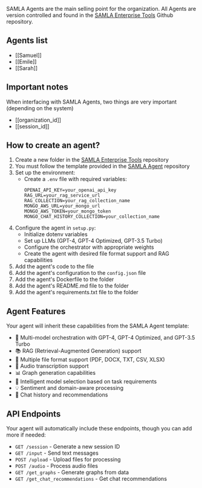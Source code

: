 SAMLA Agents are the main selling point for the organization. All Agents are version controlled and found in the [SAMLA Enterprise Tools](https://github.com/SAMLA-io/SAMLA-Enterprise-Tools.git) Github repository. 
## Agents list
- [[Samuel]]
- [[Emile]]
- [[Sarah]]

## Important notes
When interfacing with SAMLA Agents, two things are very important (depending on the system)
- [[organization_id]]
- [[session_id]]

## How to create an agent? 

1. Create a new folder in the [SAMLA Enterprise Tools](https://github.com/SAMLA-io/SAMLA-Enterprise-Tools.git) repository
2. You must follow the template provided in the [SAMLA Agent](https://github.com/SAMLA-io/SAMLA-Agent) repository
3. Set up the environment:
   - Create a `.env` file with required variables:
     ```
     OPENAI_API_KEY=your_openai_api_key
     RAG_URL=your_rag_service_url
     RAG_COLLECTION=your_rag_collection_name
     MONGO_AWS_URL=your_mongo_url
     MONGO_AWS_TOKEN=your_mongo_token
     MONGO_CHAT_HISTORY_COLLECTION=your_collection_name
     ```
4. Configure the agent in `setup.py`:
   - Initialize dotenv variables
   - Set up LLMs (GPT-4, GPT-4 Optimized, GPT-3.5 Turbo)
   - Configure the orchestrator with appropriate weights
   - Create the agent with desired file format support and RAG capabilities
5. Add the agent's code to the file
6. Add the agent's configuration to the `config.json` file
7. Add the agent's Dockerfile to the folder
8. Add the agent's README.md file to the folder
9. Add the agent's requirements.txt file to the folder

## Agent Features

Your agent will inherit these capabilities from the SAMLA Agent template:
- 🤖 Multi-model orchestration with GPT-4, GPT-4 Optimized, and GPT-3.5 Turbo
- 📚 RAG (Retrieval-Augmented Generation) support
- 📄 Multiple file format support (PDF, DOCX, TXT, CSV, XLSX)
- 🎤 Audio transcription support
- 📊 Graph generation capabilities
- 🔄 Intelligent model selection based on task requirements
- 💡 Sentiment and domain-aware processing
- 💬 Chat history and recommendations

## API Endpoints

Your agent will automatically include these endpoints, though you can add more if needed:
- `GET /session` - Generate a new session ID
- `GET /input` - Send text messages
- `POST /upload` - Upload files for processing
- `POST /audio` - Process audio files
- `GET /get_graphs` - Generate graphs from data
- `GET /get_chat_recommendations` - Get chat recommendations